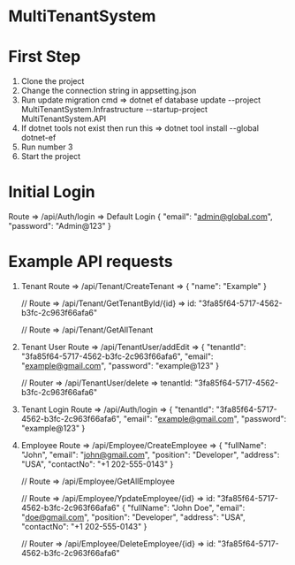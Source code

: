 # MultiTenantSystem

# First Step 
1. Clone the project
2. Change the connection string in appsetting.json
3. Run update migration cmd => dotnet ef database update --project MultiTenantSystem.Infrastructure --startup-project MultiTenantSystem.API
4. If dotnet tools not exist then run this => dotnet tool install --global dotnet-ef
5. Run number 3
6. Start the project


# Initial Login
Route => /api/Auth/login  => 
Default Login
{
  "email": "admin@global.com",
  "password": "Admin@123"
}

# Example API requests 
1. Tenant
    Route => /api/Tenant/CreateTenant => 
    {
        "name": "Example"
    }

    //
    Route => /api/Tenant/GetTenantById/{id} => 
    id: "3fa85f64-5717-4562-b3fc-2c963f66afa6"

    //
    Route => /api/Tenant/GetAllTenant

2. Tenant User
    Route => /api/TenantUser/addEdit => 
    {
        "tenantId": "3fa85f64-5717-4562-b3fc-2c963f66afa6",
        "email": "example@gmail.com",
        "password": "example@123"
    }

    //
    Router => /api/TenantUser/delete => 
    tenantId: "3fa85f64-5717-4562-b3fc-2c963f66afa6"

3. Tenant Login
    Route => /api/Auth/login => 
    {
        "tenantId": "3fa85f64-5717-4562-b3fc-2c963f66afa6",
        "email": "example@gmail.com",
        "password": "example@123"
    }

4. Employee
    Route => /api/Employee/CreateEmployee => 
    {
        "fullName": "John",
        "email": "john@gmail.com",
        "position": "Developer",
        "address": "USA",
        "contactNo": "+1 202-555-0143"
    }

    //
    Route => /api/Employee/GetAllEmployee

    //
    Route => /api/Employee/YpdateEmployee/{id} => 
    id: "3fa85f64-5717-4562-b3fc-2c963f66afa6"
    {
        "fullName": "John Doe",
        "email": "doe@gmail.com",
        "position": "Developer",
        "address": "USA",
        "contactNo": "+1 202-555-0143"
    }

    //
    Router => /api/Employee/DeleteEmployee/{id} => 
    id: "3fa85f64-5717-4562-b3fc-2c963f66afa6"